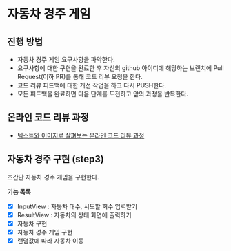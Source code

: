 # 자동차 경주 게임
## 진행 방법
* 자동차 경주 게임 요구사항을 파악한다.
* 요구사항에 대한 구현을 완료한 후 자신의 github 아이디에 해당하는 브랜치에 Pull Request(이하 PR)를 통해 코드 리뷰 요청을 한다.
* 코드 리뷰 피드백에 대한 개선 작업을 하고 다시 PUSH한다.
* 모든 피드백을 완료하면 다음 단계를 도전하고 앞의 과정을 반복한다.

## 온라인 코드 리뷰 과정
* [텍스트와 이미지로 살펴보는 온라인 코드 리뷰 과정](https://github.com/next-step/nextstep-docs/tree/master/codereview)

## 자동차 경주 구현 (step3)
초간단 자동차 경주 게임을 구현한다.

**기능 목록**
- [x] InputView : 자동차 대수, 시도할 회수 입력받기
- [x] ResultView : 자동차의 상태 화면에 출력하기
- [x] 자동차 구현
- [x] 자동차 경주 게임 구현
- [x] 랜덤값에 따라 자동차 이동 